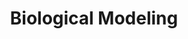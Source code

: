 ---
title: "Biological Modeling"
layout: splash
permalink: /splash-page/
header:
  overlay_color: "#000"
  overlay_filter: "0.6"
  overlay_image: /assets/images/600px/f38_k61_high-res.png
  actions:
    - label: "Start learning!"
      url: "/prologue/"
excerpt: "Take our free course in biological modeling at multiple scales."
intro: 
  - excerpt: 'Power up your computational and machine learning skills with our free course on modeling biological systems.'
---